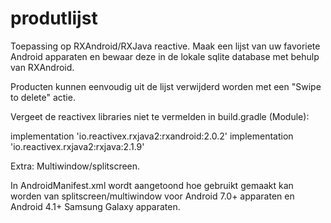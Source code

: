 # produtlijst

Toepassing op RXAndroid/RXJava reactive.
Maak een lijst van uw favoriete Android apparaten en bewaar deze in de lokale sqlite database met behulp van RXAndroid.

Producten kunnen eenvoudig uit de lijst verwijderd worden met een "Swipe to delete" actie.



Vergeet de reactivex libraries niet te vermelden in build.gradle (Module):

implementation 'io.reactivex.rxjava2:rxandroid:2.0.2'
implementation 'io.reactivex.rxjava2:rxjava:2.1.9'



Extra:
Multiwindow/splitscreen.

In AndroidManifest.xml wordt aangetoond hoe gebruikt gemaakt kan worden van splitscreen/multiwindow voor Android 7.0+ apparaten en Android 4.1+ Samsung Galaxy apparaten. 

